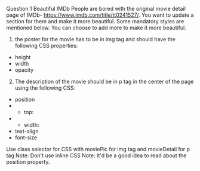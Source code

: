 Question 1
Beautiful IMDb
People are bored with the original movie detail page of IMDb- https://www.imdb.com/title/tt0241527/. You want to update a section for them and make it more beautiful.
Some mandatory styles are mentioned below. You can choose to add more to make it more beautiful.
1. the poster for the movie has to be in img tag and should have the following CSS properties:
- height
- width
- opacity
2. The description of the movie should be in p tag in the center of the page using the following CSS:
- position
- - top:
- - width:
- text-align
- font-size

Use class selector for CSS with moviePic for img tag and movieDetail for p tag
Note: Don't use inline CSS
Note: It'd be a good idea to read about the position property.
